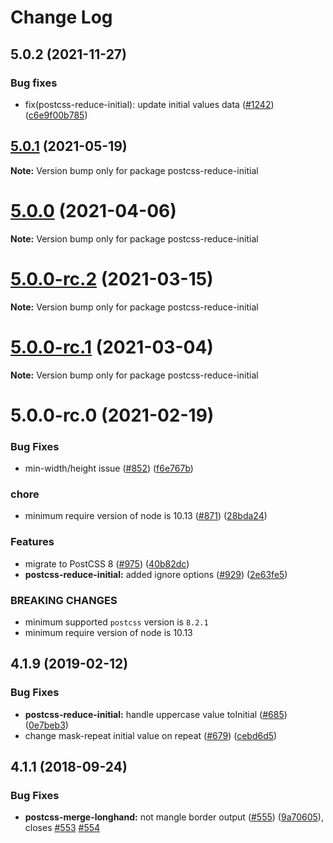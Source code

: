 # Change Log

## 5.0.2 (2021-11-27)

### Bug fixes

- fix(postcss-reduce-initial): update initial values data ([#1242](https://github.com/cssnano/cssnano/pull/1242)) ([c6e9f00b785](https://github.com/cssnano/cssnano/commit/c6e9f00b785d85df0d92a110ec95a14fd98adcc9)) 

## [5.0.1](https://github.com/cssnano/cssnano/compare/postcss-reduce-initial@5.0.0...postcss-reduce-initial@5.0.1) (2021-05-19)

**Note:** Version bump only for package postcss-reduce-initial

# [5.0.0](https://github.com/cssnano/cssnano/compare/postcss-reduce-initial@5.0.0-rc.2...postcss-reduce-initial@5.0.0) (2021-04-06)

**Note:** Version bump only for package postcss-reduce-initial

# [5.0.0-rc.2](https://github.com/cssnano/cssnano/compare/postcss-reduce-initial@5.0.0-rc.1...postcss-reduce-initial@5.0.0-rc.2) (2021-03-15)

**Note:** Version bump only for package postcss-reduce-initial

# [5.0.0-rc.1](https://github.com/cssnano/cssnano/compare/postcss-reduce-initial@5.0.0-rc.0...postcss-reduce-initial@5.0.0-rc.1) (2021-03-04)

**Note:** Version bump only for package postcss-reduce-initial

# 5.0.0-rc.0 (2021-02-19)

### Bug Fixes

- min-width/height issue ([#852](https://github.com/cssnano/cssnano/issues/852)) ([f6e767b](https://github.com/cssnano/cssnano/commit/f6e767b7ba672c5c1b4a1350f23b4b65a4851f96))

### chore

- minimum require version of node is 10.13 ([#871](https://github.com/cssnano/cssnano/issues/871)) ([28bda24](https://github.com/cssnano/cssnano/commit/28bda243e32ce3ba89b3c358a5f78727b3732f11))

### Features

- migrate to PostCSS 8 ([#975](https://github.com/cssnano/cssnano/issues/975)) ([40b82dc](https://github.com/cssnano/cssnano/commit/40b82dca7f53ac02cd4fe62846dec79b898ccb49))
- **postcss-reduce-initial:** added ignore options ([#929](https://github.com/cssnano/cssnano/issues/929)) ([2e63fe5](https://github.com/cssnano/cssnano/commit/2e63fe55b8059fc14d78aa11920d7ebf9a3682a1))

### BREAKING CHANGES

- minimum supported `postcss` version is `8.2.1`
- minimum require version of node is 10.13

## 4.1.9 (2019-02-12)

### Bug Fixes

- **postcss-reduce-initial:** handle uppercase value toInitial ([#685](https://github.com/cssnano/cssnano/issues/685)) ([0e7beb3](https://github.com/cssnano/cssnano/commit/0e7beb3508fa8f85db67e3464bf8b8941bb6ca12))
- change mask-repeat initial value on repeat ([#679](https://github.com/cssnano/cssnano/issues/679)) ([cebd6d5](https://github.com/cssnano/cssnano/commit/cebd6d5b789a9c700f92dc8b40cdd8ef9545441a))

## 4.1.1 (2018-09-24)

### Bug Fixes

- **postcss-merge-longhand:** not mangle border output ([#555](https://github.com/cssnano/cssnano/issues/555)) ([9a70605](https://github.com/cssnano/cssnano/commit/9a706050b621e7795a9bf74eb7110b5c81804ffe)), closes [#553](https://github.com/cssnano/cssnano/issues/553) [#554](https://github.com/cssnano/cssnano/issues/554)
